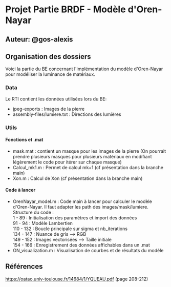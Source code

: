 # Projet Partie BRDF - Modèle d'Oren-Nayar

## Auteur: @gos-alexis

## Organisation des dossiers 
Voici la partie du BE concernant l'implémentation du modèle d'Oren-Nayar pour modéliser la luminance de matériaux.
### Data
Le RTI contient les données utilisées lors du BE:
- jpeg-exports : Images de la pierre
- assembly-files/lumiere.txt : Directions des lumières

### Utils
#### Fonctions et .mat
- mask.mat : contient un masque pour les images de la pierre (On pourrait prendre plusieurs masques pour plusieurs matériaux en modifiant légèrement le code pour itérer sur chaque masque)
- Calcul_mk1.m : Permet de calcul mk+1 (cf présentation dans la branche main)
- Xon.m : Calcul de Xon (cf présentation dans la branche main)

#### Code à lancer
- OrenNayar_model.m : Code main à lancer pour calculer le modèle d'Oren-Nayar. Il faut adapter les path des images/mask/lumiere.<br>
Structure du code :<br>
                      1 - 89 : Initialisation des paramètres et import des données<br>
                      91 - 94 : Modèle Lambertien<br>
                      110 - 132 : Boucle principale sur sigma et nb_iterations<br>
                      134 - 147 : Nuance de gris --> RGB<br>
                      149 - 152 : Images vectorisées --> Taille initiale<br>
                      154 - 166 : Enregistrement des données affichables dans un .mat<br>
- ON_visualization.m : Visualisation de courbes et de résultats du modèle

## Références
https://oatao.univ-toulouse.fr/14684/1/YQUEAU.pdf (page 208-212)

